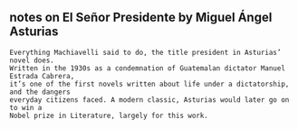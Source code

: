 ## notes on El Señor Presidente by Miguel Ángel Asturias
```text
Everything Machiavelli said to do, the title president in Asturias’ novel does.
Written in the 1930s as a condemnation of Guatemalan dictator Manuel Estrada Cabrera,
it’s one of the first novels written about life under a dictatorship, and the dangers
everyday citizens faced. A modern classic, Asturias would later go on to win a
Nobel prize in Literature, largely for this work.
```
